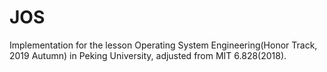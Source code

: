 # JOS

Implementation for the lesson Operating System Engineering(Honor Track, 2019 Autumn) in Peking University, adjusted from MIT 6.828(2018).